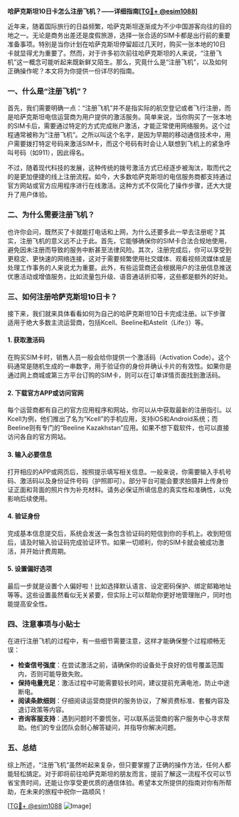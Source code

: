 **哈萨克斯坦10日卡怎么注册飞机？——详细指南[[TG💪+ @esim1088](https://t.me/s/esim1088)]**

近年来，随着国际旅行的日益频繁，哈萨克斯坦逐渐成为不少中国游客向往的目的地之一。无论是商务出差还是度假旅游，选择一张合适的SIM卡都是出行前的重要准备事项。特别是当你计划在哈萨克斯坦停留超过几天时，购买一张本地的10日卡就显得尤为重要了。然而，对于许多初次前往哈萨克斯坦的人来说，“注册飞机”这一概念可能听起来既新鲜又陌生。那么，究竟什么是“注册飞机”，以及如何正确操作呢？本文将为你提供一份详尽的指南。

### 一、什么是“注册飞机”？

首先，我们需要明确一点：“注册飞机”并不是指实际的航空登记或者飞行注册，而是哈萨克斯坦电信运营商为用户提供的激活服务。简单来说，当你购买了一张本地的SIM卡后，需要通过特定的方式完成账户激活，才能正常使用网络服务。这个过程通常被称为“注册飞机”。之所以叫这个名字，是因为早期的移动通信技术中，用户需要拨打特定号码来激活SIM卡，而这个号码有时会让人联想到飞机上的紧急呼叫号码（如911），因此得名。

不过，随着现代科技的发展，这种传统的拨号激活方式已经逐步被淘汰，取而代之的是更加便捷的线上注册流程。如今，大多数哈萨克斯坦的电信服务商都支持通过官方网站或官方应用程序进行在线激活。这种方式不仅简化了操作步骤，还大大提升了用户体验。

### 二、为什么需要注册飞机？

也许你会问，既然买了卡就能打电话和上网，为什么还要多此一举去注册呢？其实，注册飞机的意义远不止于此。首先，它能够确保你的SIM卡合法合规地使用，避免因未注册而导致的服务中断甚至法律风险。其次，注册完成后，你可以享受到更稳定、更快速的网络连接，这对于需要频繁使用社交媒体、观看视频流媒体或是处理工作事务的人来说尤为重要。此外，有些运营商还会根据用户的注册信息推送优惠活动或增值服务，比如流量包升级、语音通话折扣等，这些都是额外的好处。

### 三、如何注册哈萨克斯坦10日卡？

接下来，我们就来具体看看如何为自己的哈萨克斯坦10日卡完成注册。以下步骤适用于绝大多数主流运营商，包括Kcell、Beeline和Astelit（Life:)）等。

#### 1. 获取激活码

在购买SIM卡时，销售人员一般会给你提供一个激活码（Activation Code）。这个码通常是随机生成的一串数字，用于验证你的身份并确认卡片的有效性。如果你是通过网上商城或第三方平台订购的SIM卡，则可以在订单详情页面找到激活码。

#### 2. 下载官方APP或访问官网

每个运营商都有自己的官方应用程序和网站，你可以从中获取最新的注册指引。以Kcell为例，他们推出了名为“Kcell”的手机应用，支持iOS和Android系统；而Beeline则有专门的“Beeline Kazakhstan”应用。如果不想下载软件，也可以直接访问各自的官方网站。

#### 3. 输入必要信息

打开相应的APP或网页后，按照提示填写相关信息。一般来说，你需要输入手机号码、激活码以及身份证件号码（护照即可）。部分平台可能会要求拍摄并上传身份证正面和背面的照片作为补充材料。请务必保证所填信息的真实性和准确性，以免影响后续使用。

#### 4. 验证身份

完成基本信息提交后，系统会发送一条包含验证码的短信到你的手机上。收到短信后，请及时输入验证码完成验证环节。如果一切顺利，你的SIM卡就会被成功激活，并开始计费周期。

#### 5. 设置偏好选项

最后一步就是设置个人偏好啦！比如选择默认语言、设定密码保护、绑定邮箱地址等等。这些设置虽然看似无关紧要，但实际上可以帮助你更好地管理账户，同时也能提高安全性。

### 四、注意事项与小贴士

在进行注册飞机的过程中，有一些细节需要注意，这样才能确保整个过程顺畅无误：

- **检查信号强度**：在尝试激活之前，请确保你的设备处于良好的信号覆盖范围内，否则可能导致失败。
- **保持电量充足**：激活过程中可能需要较长时间，建议提前充满电池，防止中途断电。
- **阅读条款细则**：仔细阅读运营商提供的服务协议，了解资费标准、套餐内容及退订政策等内容。
- **咨询客服支持**：遇到问题时不要慌张，可以联系运营商的客户服务中心寻求帮助。他们的专业团队会耐心解答疑问，并指导你解决问题。

### 五、总结

综上所述，“注册飞机”虽然听起来复杂，但只要掌握了正确的操作方法，任何人都能轻松搞定。对于即将前往哈萨克斯坦的朋友而言，提前了解这一流程不仅可以节省宝贵时间，还能让你享受更优质的通信体验。希望本文所提供的指南对你有所帮助，在未来的旅程中祝你一路顺风！

[[TG💪+ @esim1088](https://t.me/s/esim1088) ![Image](https://i.postimg.cc/4NQfJmqS/Snipaste-2025-05-13-00-14-12.png)]
